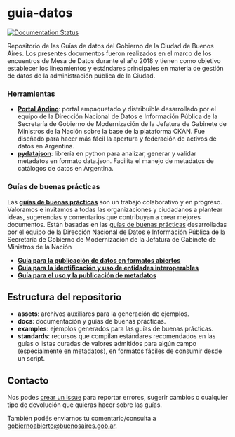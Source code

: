 # guia-datos

[![Documentation Status](http://readthedocs.org/projects/paquete-apertura-datos/badge/?version=stable)](http://paquete-apertura-datos.readthedocs.org/es/stable/?badge=stable)

Repositorio de las Guías de datos del Gobierno de la Ciudad de Buenos Aires. Los presentes documentos fueron realizados en el marco de los encuentros de Mesa de Datos durante el año 2018 y tienen como objetivo establecer los lineamientos y estándares principales en materia de gestión de datos de la administración pública de la Ciudad.

### Herramientas

* **[Portal Andino](https://github.com/datosgobar/portal-andino)**: portal empaquetado y distribuible desarrollado por el equipo de la Dirección Nacional de Datos e Información Pública de la Secretaría de Gobierno de Modernización de la Jefatura de Gabinete de Ministros de la Nación sobre la base de la plataforma CKAN. Fue diseñado para hacer más fácil la apertura y federación de activos de datos en Argentina.
* **[pydatajson](https://github.com/datosgobar/pydatajson)**: librería en python para analizar, generar y validar metadatos en formato data.json. Facilita el manejo de metadatos de catálogos de datos en Argentina.

### Guías de buenas prácticas

Las **[guías de buenas prácticas](https://datosgcba.github.io/guia-datos)** son un trabajo colaborativo y en progreso. Valoramos e invitamos a todas las organizaciones y ciudadanos a plantear ideas, sugerencias y comentarios que contribuyan a crear mejores documentos. Están basadas en las [guías de buenas prácticas](https://paquete-apertura-datos.readthedocs.io/es/stable/) desarrolladas por el equipo de la Dirección Nacional de Datos e Información Pública de la Secretaría de Gobierno de Modernización de la Jefatura de Gabinete de Ministros de la Nación

* **[Guía para la publicación de datos en formatos abiertos](https://datosgcba.github.io/guia-datos/guia-abiertos)**
* **[Guia para la identificación y uso de entidades interoperables](https://datosgcba.github.io/guia-datos/guia-interoperables/)**
* **[Guía para el uso y la publicación de metadatos](https://datosgcba.github.io/guia-datos/guia-metadatos/)**

## Estructura del repositorio

* **assets**: archivos auxiliares para la generación de ejemplos.
* **docs**: documentación y guías de buenas prácticas.
* **examples**: ejemplos generados para las guías de buenas prácticas.
* **standards**: recursos que compilan estándares recomendados en las guías o listas curadas de valores admitidos para algún campo (especialmente en metadatos), en formatos fáciles de consumir desde un script.

## Contacto

Nos podes [crear un issue](https://github.com/datosgcba/guia-datos/issues/new) para reportar errores, sugerir cambios o cualquier tipo de devolución que quieras hacer sobre las guías.

También podés enviarnos tu comentario/consulta a [gobiernoabierto@buenosaires.gob.ar](mailto:gobiernoabierto@buenosaires.gob.ar).


